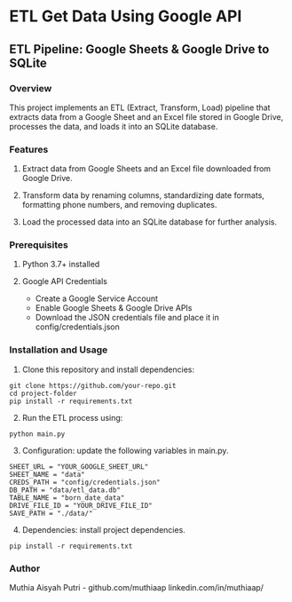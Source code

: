 # ETL Get Data Using Google API

## ETL Pipeline: Google Sheets & Google Drive to SQLite

### Overview

This project implements an ETL (Extract, Transform, Load) pipeline that extracts data from a Google Sheet and an Excel file stored in Google Drive, processes the data, and loads it into an SQLite database.

### Features

1. Extract data from Google Sheets and an Excel file downloaded from Google Drive.

2. Transform data by renaming columns, standardizing date formats, formatting phone numbers, and removing duplicates.

3. Load the processed data into an SQLite database for further analysis.


### Prerequisites

1. Python 3.7+ installed

2. Google API Credentials

   - Create a Google Service Account
   - Enable Google Sheets & Google Drive APIs
   - Download the JSON credentials file and place it in config/credentials.json

### Installation and Usage

1. Clone this repository and install dependencies:
```
git clone https://github.com/your-repo.git
cd project-folder
pip install -r requirements.txt
```

2. Run the ETL process using:
```
python main.py
```

3. Configuration: update the following variables in main.py.
```
SHEET_URL = "YOUR_GOOGLE_SHEET_URL"
SHEET_NAME = "data"
CREDS_PATH = "config/credentials.json"
DB_PATH = "data/etl_data.db"
TABLE_NAME = "born_date_data"
DRIVE_FILE_ID = "YOUR_DRIVE_FILE_ID"
SAVE_PATH = "./data/"
```

4. Dependencies: install project dependencies.
```
pip install -r requirements.txt
```


### Author

Muthia Aisyah Putri - github.com/muthiaap linkedin.com/in/muthiaap/


